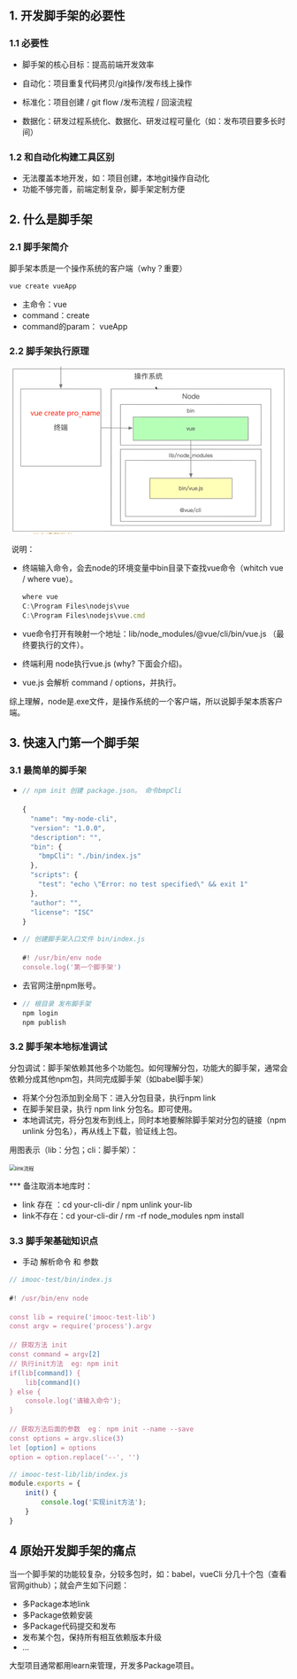 ## 1. 开发脚手架的必要性

### 1.1 必要性

* 脚手架的核心目标：提高前端开发效率

* 自动化：项目重复代码拷贝/git操作/发布线上操作

* 标准化：项目创建 / git flow /发布流程 / 回滚流程

* 数据化：研发过程系统化、数据化、研发过程可量化（如：发布项目要多长时间）

### 1.2 和自动化构建工具区别

* 无法覆盖本地开发，如：项目创建，本地git操作自动化
* 功能不够完善，前端定制复杂，脚手架定制方便

##  2. 什么是脚手架

### 2.1 脚手架简介

脚手架本质是一个操作系统的客户端（why？重要）

```js
vue create vueApp
```

* 主命令：vue
* command：create
* command的param： vueApp

### 2.2 脚手架执行原理

<img src="..\media\脚手架命令执行过程.png" alt="流程" style="zoom:67%;" />

​		说明：

* 终端输入命令，会去node的环境变量中bin目录下查找vue命令（whitch vue / where vue）。

  ```js
  where vue
  C:\Program Files\nodejs\vue
  C:\Program Files\nodejs\vue.cmd
  ```

* vue命令打开有映射一个地址：lib/node_modules/@vue/cli/bin/vue.js  （最终要执行的文件）。

* 终端利用 node执行vue.js (why? 下面会介绍)。

* vue.js 会解析 command / options，并执行。

综上理解，node是.exe文件，是操作系统的一个客户端，所以说脚手架本质客户端。

##  3. 快速入门第一个脚手架
### 3.1 最简单的脚手架

* ```js
  // npm init 创建 package.json。 命令bmpCli
  
  {
    "name": "my-node-cli",
    "version": "1.0.0",
    "description": "",
    "bin": {
      "bmpCli": "./bin/index.js"
    },
    "scripts": {
      "test": "echo \"Error: no test specified\" && exit 1"
    },
    "author": "",
    "license": "ISC"
  }
  
  ```

* ```js
  // 创建脚手架入口文件 bin/index.js
  
  #! /usr/bin/env node
  console.log('第一个脚手架')
  ```

* 去官网注册npm账号。

* ```js
  // 根目录 发布脚手架
  npm login
  npm publish
  ```

### 3.2 脚手架本地标准调试

分包调试：脚手架依赖其他多个功能包。如何理解分包，功能大的脚手架，通常会依赖分成其他npm包，共同完成脚手架（如babel脚手架）

* 将某个分包添加到全局下：进入分包目录，执行npm link
* 在脚手架目录，执行 npm link 分包名。即可使用。
* 本地调试完，将分包发布到线上，同时本地要解除脚手架对分包的链接（npm unlink 分包名），再从线上下载，验证线上包。

用图表示（lib：分包；cli：脚手架）：

<img src="F:\doc\local_doc\web_docs\media\脚手架link流程.png" alt="link流程" style="zoom:67%;" />

*** 备注取消本地库时：

* link 存在 ：cd  your-cli-dir / npm unlink your-lib
* link不存在：cd  your-cli-dir / rm -rf node_modules npm install

### 3.3 脚手架基础知识点

* 手动 解析命令 和 参数

```js
// imooc-test/bin/index.js

#! /usr/bin/env node

const lib = require('imooc-test-lib')
const argv = require('process').argv 

// 获取方法 init
const command = argv[2]
// 执行init方法  eg: npm init
if(lib[command]) {
    lib[command]()
} else {
    console.log('请输入命令');
}

// 获取方法后面的参数  eg： npm init --name --save  
const options = argv.slice(3)
let [option] = options
option = option.replace('--', '')
```

```js
// imooc-test-lib/lib/index.js
module.exports = {
    init() {
        console.log('实现init方法');
    }
}
```

## 4 原始开发脚手架的痛点

当一个脚手架的功能较复杂，分较多包时，如：babel，vueCli 分几十个包（查看官网github）；就会产生如下问题：

* 多Package本地link
* 多Package依赖安装
* 多Package代码提交和发布
* 发布某个包，保持所有相互依赖版本升级
* ...

大型项目通常都用learn来管理，开发多Package项目。



